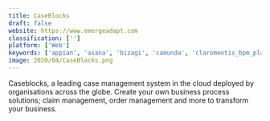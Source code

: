 ```yaml
---
title: CaseBlocks
draft: false 
website: https://www.emergeadapt.com
classification: ['']
platform: ['Web']
keywords: ['appian', 'asana', 'bizagi', 'camunda', 'claromentis_bpm_platform', 'epss_500', 'flosuite', 'flowfinity', 'intalio', 'intellect', 'k2', 'postman_collections', 'scoop_solar', 'thinksmart', 'ultimus_bpm', 'vistex', 'x4_suite']
image: 2020/04/CaseBlocks.png
---
```

Caseblocks, a leading case management system in the cloud deployed by organisations across the globe. Create your own business process solutions; claim management, order management and more to transform your business.